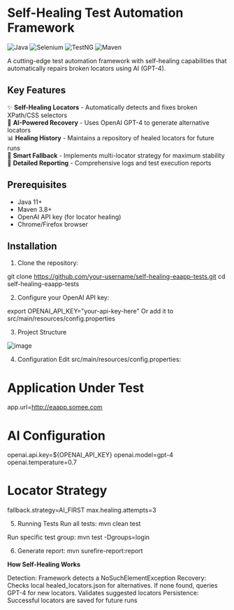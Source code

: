 # Self-Healing Test Automation Framework

![Java](https://img.shields.io/badge/Java-17+-blue)
![Selenium](https://img.shields.io/badge/Selenium-4.10.0-brightgreen)
![TestNG](https://img.shields.io/badge/TestNG-7.8.0-red)
![Maven](https://img.shields.io/badge/Maven-3.8.1-yellow)

A cutting-edge test automation framework with self-healing capabilities that automatically repairs broken locators using AI (GPT-4).

## Key Features

✨ **Self-Healing Locators** - Automatically detects and fixes broken XPath/CSS selectors  
🤖 **AI-Powered Recovery** - Uses OpenAI GPT-4 to generate alternative locators  
📊 **Healing History** - Maintains a repository of healed locators for future runs  
🚦 **Smart Fallback** - Implements multi-locator strategy for maximum stability  
📝 **Detailed Reporting** - Comprehensive logs and test execution reports  

## Prerequisites

- Java 11+
- Maven 3.8+
- OpenAI API key (for locator healing)
- Chrome/Firefox browser

## Installation

1. Clone the repository:

git clone https://github.com/your-username/self-healing-eaapp-tests.git
cd self-healing-eaapp-tests

2. Configure your OpenAI API key:

export OPENAI_API_KEY="your-api-key-here"
Or add it to src/main/resources/config.properties

3. Project Structure


![image](https://github.com/user-attachments/assets/fc74148e-8c41-4f52-98ec-ca03dc7fe18f)

4. Configuration
    Edit src/main/resources/config.properties:

# Application Under Test
app.url=http://eaapp.somee.com

# AI Configuration
openai.api.key=${OPENAI_API_KEY}
openai.model=gpt-4
openai.temperature=0.7

# Locator Strategy
fallback.strategy=AI_FIRST
max.healing.attempts=3

5. Running Tests
  Run all tests:
    mvn clean test

  Run specific test group:
    mvn test -Dgroups=login

6. Generate report:
    mvn surefire-report:report

**How Self-Healing Works**

Detection: Framework detects a NoSuchElementException
Recovery: Checks local healed_locators.json for alternatives. If none found, queries GPT-4 for new locators. Validates suggested locators
Persistence: Successful locators are saved for future runs

